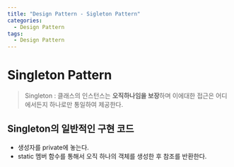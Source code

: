 ```yaml
---
title: "Design Pattern - Sigleton Pattern"
categories:
  - Design Pattern
tags:
  - Design Pattern
---
```


# Singleton Pattern
> Singleton : 클래스의 인스턴스는 **오직하나임을 보장**하며 이에대한 접근은 어디에서든지 하나로만 통일하여 제공한다.

## Singleton의 일반적인 구현 코드
- 생성자를 private에 놓는다.
- static 멤버 함수를 통해서 오직 하나의 객체를 생성한 후 참조를 반환한다.
